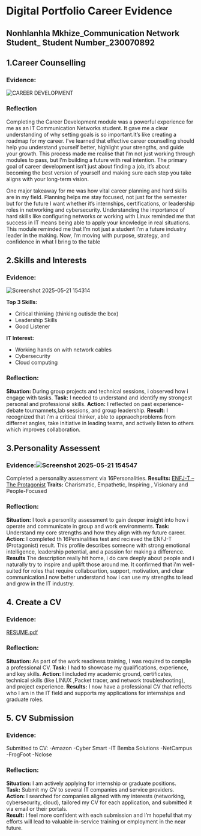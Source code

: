 # Digital Portfolio Career Evidence
## Nonhlanhla Mkhize_Communication Network Student_ Student Number_230070892 

## 1.Career Counselling
### Evidence: 

![CAREER DEVELOPMENT](https://github.com/user-attachments/assets/6668a639-52cc-482c-8638-4e0be1dc15c1)

### Reflection
Completing the Career Development module was a powerful experience for me as an IT Communication Networks student. It gave me a clear understanding of why setting goals is so important.It’s like creating a roadmap for my career. I’ve learned that effective career counselling should help you understand yourself better, highlight your strengths, and guide your growth. This process made me realise that I’m not just working through modules to pass, but I’m building a future with real intention. The primary goal of career development isn’t just about finding a job, it’s about becoming the best version of yourself and making sure each step you take aligns with your long-term vision.

One major takeaway for me was how vital career planning and hard skills are in my field. Planning helps me stay focused, not just for the semester but for the future I want whether it’s internships, certifications, or leadership roles in networking and cybersecurity. Understanding the importance of hard skills like configuring networks or working with Linux reminded me that success in IT means being able to apply your knowledge in real situations. This module reminded me that I’m not just a student I'm a future industry leader in the making. Now, I’m moving with purpose, strategy, and confidence in what I bring to the table

## 2.Skills and Interests
### Evidence:

![Screenshot 2025-05-21 154314](https://github.com/user-attachments/assets/306e8bf8-0054-458c-93bb-3de59e520553)

**Top 3 Skills:**
- Critical thinking (thinking outisde the box)
- Leadership Skills
- Good Listener
  
**IT Interest:**
  - Working hands on with network cables
  - Cybersecurity
  - Cloud computing
    
  ### Reflection:
  **Situation:** During group projects and technical sessions, i observed how i engage with tasks.
  **Task:** I needed to understand and identify my strongest personal and professional skills.
  **Action:** I reflected on past experience-debate tournamnets,lab sessions, and group leadership.
  **Result:** I recognized that i'm a critical thinker, able  to appraochproblems from differnet angles, take initiative in leading teams, and actively listen to others which improves  collaboration.

## 3.Personality Assessent 

### Evidence:![Screenshot 2025-05-21 154547](https://github.com/user-attachments/assets/1569f869-0e18-4093-a0a1-e2e4ecce001b)

Completed a personality assessment via 16Personalities.
**Resullts:** [ENFJ-T – The Protagonist](https://www.16personalities.com/enfj-personality)
**Traits:** Charismatic, Empathetic, Inspiring , Visionary and People-Focused

### Reflection: 
**Situation:** I took a personlity assessment to gain deeper insight into how i operate and communicate in group and work environments.
**Task:** Understand my core strengths and how they align with my future  career.
**Action:** I completed th 16Persinalities test and recieved the ENFJ-T (Protagonist) result.
           This profile describes someone with strong emotional intelligence, leadership potential, and a passion for making a difference.
**Results** The description really hit home, i do care deeply about people and i naturally try to inspire and uplift those around me. It confirmed that i'm well-suited for  roles that require  collaboartion,              support, motivation, and clear communication.I now better understand how i can use my strengths to lead and grow in the IT industry.

  ## 4. Create a CV
  ### Evidence: 
  
  [RESUME.pdf](https://github.com/user-attachments/files/20371455/RESUME.pdf)

  ### Reflection:
  **Situation:** As part of the work readiness training, I was required to complie a professional CV.
  **Task:** I had to showcase my qualifications, experience, and key skills.
  **Action:** I included my academic ground, certificates, technical skills (like LINUX ,Packet tracer, and network troubleshooting), and project experience.
  **Results:** I now have a professional CV that reflects who I am in the IT field and supports my applications for internships and graduate roles.

## 5. CV Submission 
### Evidence: 

Submitted to CV:
-Amazon
-Cyber Smart
-IT Bemba Solutions
-NetCampus
-FrogFoot
-Nclose 

### Reflection:
**Situation:** I am actively applying for internship or graduate positions.  
**Task:** Submit my CV to several IT companies and service providers.  
**Action:** I searched for companies aligned with my interests (networking, cybersecurity, cloud), tailored my CV for each application, and submitted it via email or their portals.  
**Result:** I feel more confident with each submission and I’m hopeful that my efforts will lead to valuable in-service training or employment in the near future.
  
  

